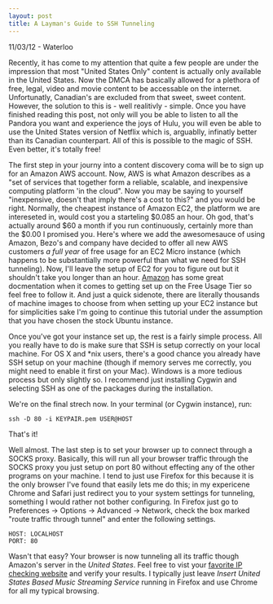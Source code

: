 ```yaml
---
layout: post
title: A Layman's Guide to SSH Tunneling
---
```

11/03/12 - Waterloo

Recently, it has come to my attention that quite a few people are under the impression that most "United States Only" content is actually only available in the United States. Now the DMCA has basically allowed for a plethora of free, legal, video and movie content to be accessable on the internet. Unfortunatly, Canadian's are excluded from that sweet, sweet content. However, the solution to this is - well realitivly - simple. Once you have finished reading this post, not only will you be able to listen to all the Pandora you want and experience the joys of Hulu, you will even be able to use the United States version of Netflix which is, arguablly, infinatly better than its Canadian counterpart. All of this is possible to the magic of SSH. Even better, it's totally free!

The first step in your journy into a content discovery coma will be to sign up for an Amazon AWS account. Now, AWS is what Amazon describes as a "set of services that together form a reliable, scalable, and inexpensive computing platform 'in the cloud". Now you may be saying to yourself "inexpensive, doesn't that imply there's a cost to this?" and you would be right. Normally, the cheapest instance of Amazon EC2, the platform we are intereseted in, would cost you a starteling $0.085 an hour. Oh god, that's actually around $60 a month if you run continuously, certainly more than the $0.00 I promised you. Here's where we add the awesomesauce of using Amazon, Bezo's and company have decided to offer all new AWS customers *a full year* of free usage for an EC2 Micro instance (which happens to be substantially more powerful than what we need for SSH tunneling). Now, I'll leave the setup of EC2 for you to figure out but it shouldn't take you longer than an hour. [Amazon](http://docs.amazonwebservices.com/gettingstarted/latest/awsgsg-freetier/TestDriveFreeTier.html?r=8587) has some great docmentation when it comes to getting set up on the Free Usage Tier so feel free to follow it. And just a quick sidenote, there are literally thousands of machine images to choose from when setting up your EC2 instance but for simplicities sake I'm going to continue this tutorial under the assumption that you have chosen the stock Ubuntu instance. 

Once you've got your instance set up, the rest is a fairly simple process. All you really have to do is make sure that SSH is setup correctly on your local machine. For OS X and *nix users, there's a good chance you already have SSH setup on your machine (though if memory serves me correctly, you might need to enable it first on your Mac). Windows is a more tedious process but only slightly so. I recommend just installing Cygwin and selecting SSH as one of the packages during the installation. 

We're on the final strech now. In your terminal (or Cygwin instance), run:
    
    ssh -D 80 -i KEYPAIR.pem USER@HOST

That's it!

Well almost. The last step is to set your browser up to connect through a SOCKS proxy. Basically, this will run all your browser traffic through the SOCKS proxy you just setup on port 80 without effecting any of the other programs on your machine. I tend to just use Firefox for this because it is the only browser I've found that easily lets me do this; in my expericene Chrome and Safari just redirect you to your system settings for tunneling, something I would rather not bother configuring. In Firefox just go to Preferences -> Options -> Advanced -> Network, check the box marked "route traffic through tunnel" and enter the following settings.

    HOST: LOCALHOST
    PORT: 80

Wasn't that easy? Your browser is now tunneling all its traffic though Amazon's server in the *United States*. Feel free to vist your [favorite IP checking website](http://www.ipchicken.com) and verify your results. I typically just leave *Insert United States Based Music Streaming Service* running in Firefox and use Chrome for all my typical browsing. 
